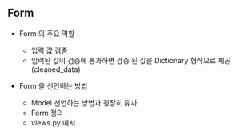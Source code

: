 ## Form

* Form 의 주요 역할
  * 입력 값 검증
  * 입력된 값이 검증에 통과하면 검증 된 값을 Dictionary 형식으로 제공 (cleaned_data)



* Form 을 선언하는 방법
  * Model 선언하는 방법과 굉장히 유사
  * Form 정의
  * views.py 에서 
